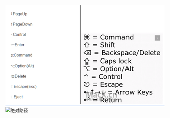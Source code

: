 ![相对路径](Mac.png '相对路径')
![绝对路径](https://github.com/z007/love.appinn.com/blob/master/Grocery-store/img/Mac.png '绝对路径')
